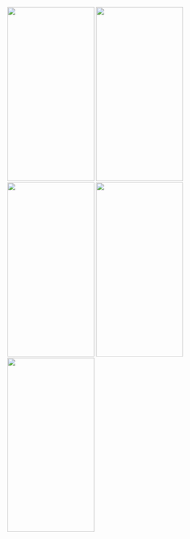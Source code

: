 <p align="left">
  <img src="https://github.com/user-attachments/assets/21ee6a89-d76e-4ff9-b330-47c8318e897b" width="200" height="400" />
  <img src="https://github.com/user-attachments/assets/3648fb1e-a9a6-494d-ae3a-e4b579dd3b11" width="200" height="400" />
  <img src="https://github.com/user-attachments/assets/f5fdee1e-7d23-4870-83a1-cf5fc488c697" width="200" height="400" />
  <img src="https://github.com/user-attachments/assets/e023df0f-c561-40ea-b867-16b6d31bcfd1" width="200" height="400" />
  <img src="https://github.com/user-attachments/assets/2cce29c5-a129-414a-aa66-b996b3aec648" width="200" height="400" />
</p>
